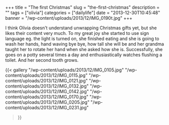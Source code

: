 +++
title = "The first Christmas"
slug = "the-first-christmas"
description = ""
tags = ["olivia"]
categories = ["dailylife"]
date = "2013-12-30T10:45:48"
banner = "/wp-content/uploads/2013/12/IMG_0190t.jpg"
+++

I think Olivia doesn't understand unwrapping Christmas gifts yet, but she likes their content very much. To my great joy she started to use sign language eg. the light is
turned on, she finished eating and she is going to wash her hands, hand waving bye bye, how tall
she will be and her grandma taught her to rotate her hand when she asked how she is. Successfully,
she goes on a potty several times a day and enthusiastically watches flushing a toilet. And her
second tooth grows.

{{< gallery
    "/wp-content/uploads/2013/12/IMG_0105.jpg"
    "/wp-content/uploads/2013/12/IMG_0115.jpg"
    "/wp-content/uploads/2013/12/IMG_0121.jpg"
    "/wp-content/uploads/2013/12/IMG_0132.jpg"
    "/wp-content/uploads/2013/12/IMG_0142.jpg"
    "/wp-content/uploads/2013/12/IMG_0170.jpg"
    "/wp-content/uploads/2013/12/IMG_0205.jpg"
    "/wp-content/uploads/2013/12/IMG_0231.jpg"
>}}
